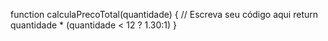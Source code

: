 function calculaPrecoTotal(quantidade) {
  // Escreva seu código aqui
 return quantidade * (quantidade < 12 ? 1.30:1)
}